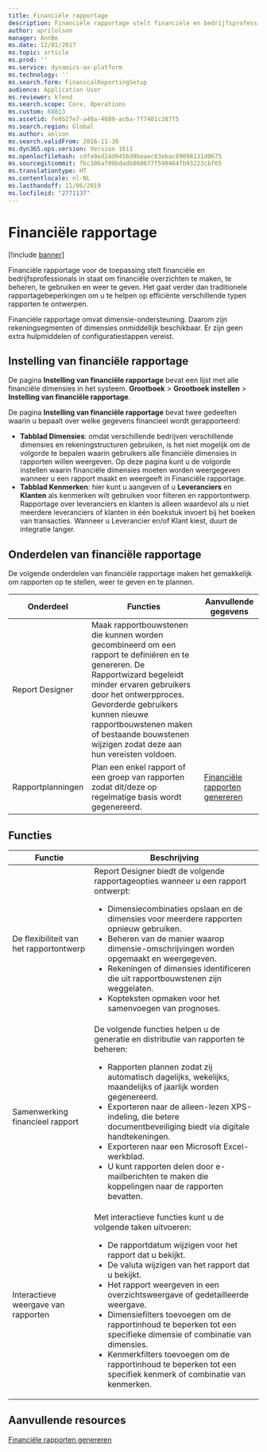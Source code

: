 ```yaml
---
title: Financiële rapportage
description: Financiële rapportage stelt financiële en bedrijfsprofessionals in staat om financiële overzichten te maken, te beheren, te gebruiken en weer te geven. Het gaat verder dan traditionele rapportagebeperkingen om u te helpen op efficiënte verschillende typen rapporten te ontwerpen.
author: aprilolson
manager: AnnBe
ms.date: 12/01/2017
ms.topic: article
ms.prod: ''
ms.service: dynamics-ax-platform
ms.technology: ''
ms.search.form: FinanicalReportingSetup
audience: Application User
ms.reviewer: kfend
ms.search.scope: Core, Operations
ms.custom: 68813
ms.assetid: fe8b27e7-a40a-4689-ac6a-7f7401c387f5
ms.search.region: Global
ms.author: aolson
ms.search.validFrom: 2016-11-30
ms.dyn365.ops.version: Version 1611
ms.openlocfilehash: cdfa9ed24d0456d9beaec03ebac89098131d0675
ms.sourcegitcommit: fbc106af09bdadb860677f590464fb93223cbf65
ms.translationtype: HT
ms.contentlocale: nl-NL
ms.lasthandoff: 11/06/2019
ms.locfileid: "2771137"
---
```

# <a name="financial-reporting"></a>Financiële rapportage

[!include [banner](../includes/banner.md)]

Financiële rapportage voor de toepassing stelt financiële en bedrijfsprofessionals in staat om financiële overzichten te maken, te beheren, te gebruiken en weer te geven. Het gaat verder dan traditionele rapportagebeperkingen om u te helpen op efficiënte verschillende typen rapporten te ontwerpen.

Financiële rapportage omvat dimensie-ondersteuning. Daarom zijn rekeningsegmenten of dimensies onmiddellijk beschikbaar. Er zijn geen extra hulpmiddelen of configuratiestappen vereist.

## <a name="financial-reporting-setup"></a>Instelling van financiële rapportage
De pagina **Instelling van financiële rapportage** bevat een lijst met alle financiële dimensies in het systeem. **Grootboek** \> **Grootboek instellen** \> **Instelling van financiële rapportage**.

De pagina **Instelling van financiële rapportage** bevat twee gedeelten waarin u bepaalt over welke gegevens financieel wordt gerapporteerd:

- **Tabblad Dimensies**: omdat verschillende bedrijven verschillende dimensies en rekeningstructuren gebruiken, is het niet mogelijk om de volgorde te bepalen waarin gebruikers alle financiële dimensies in rapporten willen weergeven. Op deze pagina kunt u de volgorde instellen waarin financiële dimensies moeten worden weergegeven wanneer u een rapport maakt en weergeeft in Financiële rapportage.
- **Tabblad Kenmerken**: hier kunt u aangeven of u **Leveranciers** en **Klanten** als kenmerken wilt gebruiken voor filteren en rapportontwerp. Rapportage over leveranciers en klanten is alleen waardevol als u niet meerdere leveranciers of klanten in één boekstuk invoert bij het boeken van transacties. Wanneer u Leverancier en/of Klant kiest, duurt de integratie langer.

## <a name="financial-reporting-components"></a>Onderdelen van financiële rapportage
De volgende onderdelen van financiële rapportage maken het gemakkelijk om rapporten op te stellen, weer te geven en te plannen.

| Onderdeel        | Functies | Aanvullende gegevens |
|------------------|-----------|------------------------|
| Report Designer  | Maak rapportbouwstenen die kunnen worden gecombineerd om een rapport te definiëren en te genereren. De Rapportwizard begeleidt minder ervaren gebruikers door het ontwerpproces. Gevorderde gebruikers kunnen nieuwe rapportbouwstenen maken of bestaande bouwstenen wijzigen zodat deze aan hun vereisten voldoen. | |
| Rapportplanningen | Plan een enkel rapport of een groep van rapporten zodat dit/deze op regelmatige basis wordt gegenereerd. | [Financiële rapporten genereren](generate-financial-report.md) |

## <a name="features"></a>Functies
<table>
<thead>
<tr>
<th>Functie</th>
<th>Beschrijving</th>
</tr>
</thead>
<tbody>
<tr>
<td>De flexibiliteit van het rapportontwerp</td>
<td>Report Designer biedt de volgende rapportageopties wanneer u een rapport ontwerpt:
<ul>
<li>Dimensiecombinaties opslaan en de dimensies voor meerdere rapporten opnieuw gebruiken.</li>
<li>Beheren van de manier waarop dimensie-omschrijvingen worden opgemaakt en weergegeven.</li>
<li>Rekeningen of dimensies identificeren die uit rapportbouwstenen zijn weggelaten.</li>
<li>Kopteksten opmaken voor het samenvoegen van prognoses.</li>
</ul>
</td>
</tr>
<tr>
<td>Samenwerking financieel rapport</td>
<td>De volgende functies helpen u de generatie en distributie van rapporten te beheren:
<ul>
<li>Rapporten plannen zodat zij automatisch dagelijks, wekelijks, maandelijks of jaarlijk worden gegenereerd.</li>
<li>Exporteren naar de alleen-lezen XPS-indeling, die betere documentbeveiliging biedt via digitale handtekeningen.</li>
<li>Exporteren naar een Microsoft Excel-werkblad.</li>
<li>U kunt rapporten delen door e-mailberichten te maken die koppelingen naar de rapporten bevatten.</li>
</ul>
</td>
</tr>
<tr>
<td>Interactieve weergave van rapporten</td>
<td>Met interactieve functies kunt u de volgende taken uitvoeren:
<ul>
<li>De rapportdatum wijzigen voor het rapport dat u bekijkt.</li>
<li>De valuta wijzigen van het rapport dat u bekijkt.</li>
<li>Het rapport weergeven in een overzichtsweergave of gedetailleerde weergave.</li>
<li>Dimensiefilters toevoegen om de rapportinhoud te beperken tot een specifieke dimensie of combinatie van dimensies.</li>
<li>Kenmerkfilters toevoegen om de rapportinhoud te beperken tot een specifiek kenmerk of combinatie van kenmerken.</li>
</ul>
</td>
</tr>
</tbody>
</table>

## <a name="additional-resources"></a>Aanvullende resources
[Financiële rapporten genereren](generate-financial-report.md)
